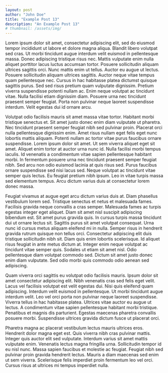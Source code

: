 ```yaml
---
layout: post
author: "John Doe"
title: "Example Post 13"
description: "An Example Post 13"
# thumbnail: /assets/img/
---
```


Lorem ipsum dolor sit amet, consectetur adipiscing elit, sed do eiusmod tempor incididunt ut labore et dolore magna aliqua. Blandit libero volutpat sed cras. Ut morbi tincidunt augue interdum velit euismod in pellentesque massa. Donec adipiscing tristique risus nec. Mattis vulputate enim nulla aliquet porttitor lacus luctus accumsan tortor. Posuere sollicitudin aliquam ultrices sagittis orci. Nunc mattis enim ut tellus. Auctor eu augue ut lectus. Posuere sollicitudin aliquam ultrices sagittis. Auctor neque vitae tempus quam pellentesque nec. Cursus in hac habitasse platea dictumst quisque sagittis purus. Sed sed risus pretium quam vulputate dignissim. Pretium viverra suspendisse potenti nullam ac. Enim neque volutpat ac tincidunt vitae. Nulla facilisi etiam dignissim diam. Posuere urna nec tincidunt praesent semper feugiat. Porta non pulvinar neque laoreet suspendisse interdum. Velit egestas dui id ornare arcu.

Volutpat odio facilisis mauris sit amet massa vitae tortor. Habitant morbi tristique senectus et. Sit amet justo donec enim diam vulputate ut pharetra. Nec tincidunt praesent semper feugiat nibh sed pulvinar proin. Placerat orci nulla pellentesque dignissim enim. Amet risus nullam eget felis eget nunc lobortis mattis aliquam. Potenti nullam ac tortor vitae purus faucibus ornare suspendisse. Lorem ipsum dolor sit amet. Ut sem viverra aliquet eget sit amet. Aliquet enim tortor at auctor urna nunc id. Nulla facilisi morbi tempus iaculis. Id venenatis a condimentum vitae sapien pellentesque habitant morbi. In fermentum posuere urna nec tincidunt praesent semper feugiat nibh. Sed arcu non odio euismod lacinia at quis risus sed. Purus faucibus ornare suspendisse sed nisi lacus sed. Neque volutpat ac tincidunt vitae semper quis lectus. Eu feugiat pretium nibh ipsum. Leo in vitae turpis massa sed elementum tempus. Arcu dictum varius duis at consectetur lorem donec massa.

Feugiat vivamus at augue eget arcu dictum varius duis at. Diam phasellus vestibulum lorem sed. Tristique senectus et netus et malesuada fames. Facilisis gravida neque convallis a cras semper. Malesuada fames ac turpis egestas integer eget aliquet. Diam sit amet nisl suscipit adipiscing bibendum est. Sit amet purus gravida quis. In cursus turpis massa tincidunt dui ut ornare lectus sit. Sagittis purus sit amet volutpat consequat. Urna nunc id cursus metus aliquam eleifend mi in nulla. Semper risus in hendrerit gravida rutrum quisque non tellus orci. Consectetur adipiscing elit duis tristique sollicitudin nibh sit. Diam quis enim lobortis scelerisque. Id aliquet risus feugiat in ante metus dictum at. Integer enim neque volutpat ac tincidunt vitae semper quis. Sodales ut etiam sit amet nisl. Odio pellentesque diam volutpat commodo sed. Dictum sit amet justo donec enim diam vulputate. Sed odio morbi quis commodo odio aenean sed adipiscing.

Quam viverra orci sagittis eu volutpat odio facilisis mauris. Ipsum dolor sit amet consectetur adipiscing elit. Nibh venenatis cras sed felis eget velit. Lacus vel facilisis volutpat est velit egestas dui. Nisi quis eleifend quam adipiscing. Interdum velit euismod in pellentesque. Ut morbi tincidunt augue interdum velit. Leo vel orci porta non pulvinar neque laoreet suspendisse. Viverra tellus in hac habitasse platea. Ultrices vitae auctor eu augue ut lectus. A condimentum vitae sapien pellentesque habitant morbi tristique. Penatibus et magnis dis parturient. Egestas maecenas pharetra convallis posuere morbi. Suspendisse ultrices gravida dictum fusce ut placerat orci.

Pharetra magna ac placerat vestibulum lectus mauris ultrices eros. Hendrerit dolor magna eget est. Quis viverra nibh cras pulvinar mattis. Integer quis auctor elit sed vulputate. Interdum varius sit amet mattis vulputate enim. Venenatis lectus magna fringilla urna. Sollicitudin tempor id eu nisl nunc. Massa sapien faucibus et molestie ac feugiat. Feugiat nibh sed pulvinar proin gravida hendrerit lectus. Mauris a diam maecenas sed enim ut sem viverra. Scelerisque felis imperdiet proin fermentum leo vel orci. Cursus risus at ultrices mi tempus imperdiet nulla.
